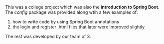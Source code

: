 This was a college project which was also the **introduction to Spring Boot**.  
The _config_ package was provided along wtih a few examples of:  
  1) how to write code by using Spring Boot annotations  
  2) the login and register .html files that later were improved slightly  
  
The rest was developed by our team of 3.
